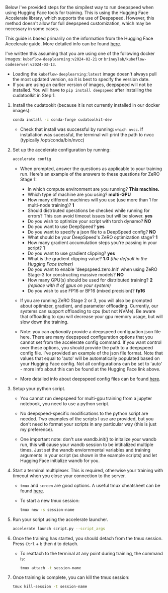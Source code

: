 Below I've provided steps for the simpilest way to run deepspeed when using Hugging Face tools for training. This is using the Hugging Face Accelerate library, which supports the use of Deepspeed. However, this method doesn't allow for full deepspeed customization, which may be necessary in some cases.

This guide is based primarily on the information from the Hugging Face Accelerate guide. More detailed info can be found [here](https://huggingface.co/docs/accelerate/en/usage_guides/deepspeed).

I've written this assuming that you are using one of the following docker images: `kubeflow-deeplearning:v2024-02-21` or `brineylab/kubeflow-codeserver:v2024-03-13`.
* Loading the `kubeflow-deeplearning:latest` image doesn't always pull the most updated version, so it is best to specify the version date.
* If you are using an earlier version of images, deepspeed will not be installed. You will have to `pip install deepspeed` after installing the cudatoolkit in Step 1.


1. Install the cudatookit (because it is not currently installed in our docker images):
    ```bash
    conda install -c conda-forge cudatoolkit-dev
    ``` 
    * Check that install was successful by running: `which nvcc`. If installation was sucessful, the terminal will print the path to nvcc (typically /opt/conda/bin/nvcc)

2. Set up the accelerate configuration by running: 
    ```bash
    accelerate config
    ```
    * When prompted, answer the questions as applicable to your training run. Here's an example of the answers to these questions for ZeRO Stage 1:
        * In which compute environment are you running? **This machine.**
        * Which type of machine are you using? **multi-GPU**
        * How many different machines will you use (use more than 1 for multi-node training)? **1**
        * Should distrbuted operations be checked while running for errors? This can avoid timeout issues but will be slower. **yes**
        * Do you wish to optimize your script with torch dynamo? **NO**
        * Do you want to use DeepSpeed? **yes**
        * Do you want to specify a json file to a DeepSpeed config? **NO**
        * What should be your DeepSpeed's ZeRO optimization stage? **1**
        * How many gradient accumulation steps you're passing in your script? **1**
        * Do you want to use gradient clipping? **yes**
        * What is the gradient clipping value? **1.0** *(the default in the Hugging Face trainer)*
        * Do you want to enable 'deepspeed.zero.Init' when using ZeRO Stage-3 for constructing massive models? **NO**
        * How many GPU(s) should be used for distributed training? **2** *(replace with # of gpus on your system)*
        * Do you wish to use FP16 or BF16 (mixed precision)? **fp16**

    * If you are running ZeRO Stage 2 or 3, you will also be prompted about optimizer, gradient, and parameter offloading. Currently, our systems can support offloading to cpu (but not NVMe). Be aware that offloading to cpu will decrease your gpu memory usage, but will slow down the training.

    * Note: you can *optionally* provide a deepspeed configuation json file here. There are many deepspeed configuration options that you cannot set from the accelerate config command. If you want control over these options, you should provide the path to a deepspeed config file. I've provided an example of the json file format. Note that values that equal to 'auto' will be automatically populated based on your Hugging Face config. Not all configurations can be set to 'auto' - more info about this can be found at the Hugging Face link above.

    * More detailed info about deepspeed config files can be found [here](https://www.deepspeed.ai/docs/config-json/).

3. Setup your python script. 
    
    * You cannot run deepspeed for multi-gpu training from a jupyter notebook, you need to use a python script.

    * No deepspeed-specific modifications to the python script are needed. Two examples of the scripts I use are provided, but you don't need to format your scripts in any particular way (this is just my preference).

    * One important note: don't use wandb.init() to initalize your wandb run, this will cause your wandb session to be intitialized multiple times. Just set the wandb enviornmental variables and training arguments in your script (as shown in the example scripts) and let Hugging Face initialize wandb for you.

4. Start a terminal multiplexer. This is required, otherwise your training with timeout when you close your connection to the server. 
    
    * `tmux` and `screen` are good options. A useful tmux cheatsheet can be found [here](https://tmuxcheatsheet.com/).

    * To start a new tmux session:
        ```bash
        tmux new -s session-name
        ```

5. Run your script using the accelerate launcher.
    ```bash
    accelerate launch script.py --script_args
    ```

6. Once the training has started, you should detach from the tmux session. Press `Ctrl` + `b` then `d` to detach.

    * To reattach to the terminal at any point during training, the command is: 
        ```bash
        tmux attach -t session-name
        ```

7. Once training is complete, you can kill the tmux session: 
   
    ```bash
    tmux kill-session -t session-name
    ```
